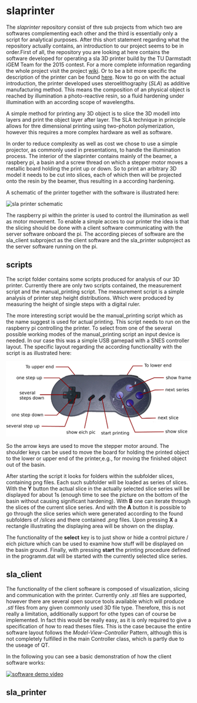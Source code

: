 # slaprinter

The *slaprinter* repository consist of thre sub projects from which two are softwares complementing each other and the third is essentially only a script for analytical purposes. After this short statement regarding what the repository actually contains, an introduction to our project seems to be in order.First of all, the repository you are looking at here contains the software developed for operating a sla 3D printer build by the TU Darmstadt iGEM Team for the 2015 contest. For a more complete information regarding the whole project visit the project [wiki](http://2015.igem.org/Team:TU_Darmstadt). Or to be a bit more specific the description of the printer can be found [here](http://2015.igem.org/Team:TU_Darmstadt/Project/Tech/Hardware). Now to go on with the actual introduction, the printer developed uses steroelithography (*SLA*) as additive manufacturing method. This means the composition of an physical object is reached by illumination a photo-reactive resin, so a fluid hardening under illumination with an according scope of wavelengths.

A simple method for printing any 3D object is to slice the 3D modell into layers and print the object layer after layer. The SLA technique in principle allows for thre dimensional printing using two-photon polymerization, however this requires a more complex hardware as well as software. 

In order to reduce complexity as well as cost we chose to use a simple projector, as commonly used in presentations, to handle the illumination process.
The interior of the slaprinter contains mainly of the beamer, a raspbery pi, a basin and a screw thread on which a stepper motor moves a metallic board holding the print up or down. So to print an arbitrary 3D model it needs to be cut into slices, each of which then will be projected onto the resin by the beamer, thus resulting in a according hardening.

A schematic of the printer together with the software is illustrated here:

![sla printer schematic ](http://2015.igem.org/wiki/images/7/74/TU_Darmstadt_tech_scheme_new.png) 

The raspberry pi within the printer is used to control the illumination as well as motor movement. To enable a simple acces to our printer the idea is that the slicing should be done with a client software communicating with the server software onboard the pi. The according pieces of software are the sla_client subproject as the client software and the sla_printer subproject as the server software running on the pi.
 
## scripts

The script folder contains some scripts produced for analysis of our 3D printer. Currently there are only two scripts contained, the measurement script and the manual_printing script. The measurement script is a simple analysis of printer step height distributions. Which were produced by measuring the height of single steps with a digital ruler.

The more interesting script would be the manual_printing script which as the name suggest is used for actual printing. This script needs to run on the raspberry pi controlling the printer. To select from one of the several possible working modes of the manual_printing script an input device is needed. In our case this was a simple USB gamepad with a SNES controller layout. The specific layout regarding the according functionality with the script is as illustrated here:

![gamepad layout ](https://raw.githubusercontent.com/entropybit/slaprinter/master/scripts/manual_printing/controller.png) 

So the arrow keys are used to move the stepper motor around. The shoulder keys can be used to move the board for holding the printed object to the lower or upper end of the printer,e.g., for moving the finished object out of the basin.

After starting the script it looks for folders within the subfolder slices, containing png files. 
Each such subfolder will be loaded as series of slices. With the **Y** button the actual slice in the actually selected slice series will be displayed for about 1s (enough time to see the picture on the bottom of the basin without causing significant hardening). With **B** one can iterate through the slices of the current slice series. And with the **A** button it is possible to go through the slice series which were generated according to the found subfolders of */slices* and there contained *.png* files. 
Upon pressing **X** a rectangle illustrating the displaying area will be shown on the display.

The functionality of the **select** key is to just show or hide a control picture / eich picture which can be used to examine how stuff will be displayed on the basin ground. Finally, with pressing **start** the printing procedure defined in the programm.dat will be started with the currently selected slice series.

## sla_client

The functionality of the client software is composed of visualization, slicing and communication with the printer. Currently only *.stl* files are supported, however there are several open source tools available which will produce *.stl* files from any given commonly used 3D file type. Therefore, this is not really a limitation, additionally support for othe types can of course be implemented. In fact this would be really easy, as it is only required to give a specification of how to read theses files. 
This is the case because the entire software layout follows the *Model-View-Controller* Pattern, although this is not completely fulfilled in the main Controller class, which is partly due to the useage of QT. 

In the following you can see a basic demonstration of how the client software works:

[![software demo video](http://img.youtube.com/vi/ugnCqa_hhho/0.jpg)](https://www.youtube.com/watch?v=ugnCqa_hhho)

## sla_printer


